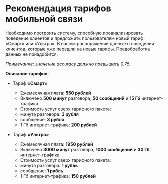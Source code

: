 # Рекомендация тарифов мобильной связи

Необходимо построить систему, способную проанализировать поведение клиентов и предложить пользователям новый тариф: «Смарт» или «Ультра».
В нашем распоряжении данные о поведении клиентов, которые уже перешли на новые тарифы. Предобработка данных не понадобится.

*Примечание: значение accuracy должно превышать 0.75.*  

**Описание тарифов:**
* Тариф **«Смарт»**
    * Ежемесячная плата: **550 рублей**
    * Включено **500 минут** разговора, **50 сообщений** и **15 Гб** интернет-трафика
    * Стоимость услуг сверх тарифного пакета:
    * минута разговора: **3 рубля**
    * сообщение: **3 рубля**
    * 1 Гб интернет-трафика: **200 рублей**
    

* Тариф **«Ультра»**
    * Ежемесячная плата: **1950 рублей**
    * Включено **3000 минут** разговора, **1000 сообщений** и **30 Гб** интернет-трафика
    * Стоимость услуг сверх тарифного пакета:
    * минута разговора: **1 рубль**
    * сообщение: **1 рубль**
    * 1 Гб интернет-трафика: **150 рублей**
